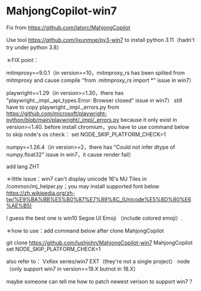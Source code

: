 # MahjongCopilot-win7

Fix from https://github.com/latorc/MahjongCopilot

Use tool https://github.com/jixunmoe/py3-win7 to install python 3.11（hadn't try under python 3.8）

＊FIX point：

mitmproxy==9.0.1（in version>=10，mitmproxy_rs has been splited from mitmproxy and cause compile "from .mitmproxy_rs import *" issue in win7）

playwright==1.29（in version>=1.30，there has "playwright._impl._api_types.Error: Browser closed" issue in win7）
still have to copy playwright._impl._errors.py from https://github.com/microsoft/playwright-python/blob/main/playwright/_impl/_errors.py because it only exist in version>=1.40.
before install chromium，you have to use command below to skip node's os check：
set NODE_SKIP_PLATFORM_CHECK=1

numpy==1.26.4（in version>=2，there has "Could not infer dtype of numpy.float32" issue in win7，it cause render fail）

add lang ZHT

＊little issue：win7 can't display unicode 16's MJ Tiles in /common/mj_helper.py；you may install supported font below https://zh.wikipedia.org/zh-tw/%E9%BA%BB%E5%B0%87%E7%89%8C_(Unicode%E5%8D%80%E6%AE%B5)

I guess the best one is win10 Segoe UI Emoji （include colored emoji）.


＊how to use：add command below after clone MahjongCopilot

git clone https://github.com/lushjohn/MahjongCopilot-win7 MahjongCopilot
set NODE_SKIP_PLATFORM_CHECK=1


also refer to：
VxKex series/win7 EXT（they're not a single project）
node（only support win7 in version>=19.X butnot in 18.X）

maybe someone can tell me how to patch newest verison to support win7？
